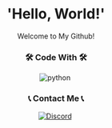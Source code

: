   <h1 align="center">'Hello, World!'</h2>
  <p align="center">Welcome to My Github!</p>

<h3 align="center">🛠 Code With 🛠</h3>

<p align="center">
  <img src="https://img.shields.io/badge/Python-3776AB?style=flat-square&logoColor=white&logo=Python" alt="python"/>&nbsp;
  
<h3 align="center"> 📞 Contact Me 📞 </h3>

<p align="center">
  <a href="https://discord.com/users/298333126143377419"><img src="https://img.shields.io/badge/Discord-7289DA?style=for-the-badge&logoColor=white&logo=Discord" alt="Discord"/></a>&nbsp;
